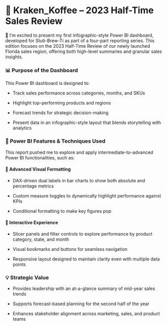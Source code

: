 # 🍺 Kraken_Koffee – 2023 Half-Time Sales Review
🚀 I’m excited to present my first infographic-style Power BI dashboard, developed for Stuti-Brew-Ti as part of a four-part reporting series. This edition focuses on the 2023 Half-Time Review of our newly launched Florida sales region, offering both high-level summaries and granular sales insights.

### 📊 Purpose of the Dashboard
This Power BI dashboard is designed to:

- Track sales performance across categories, months, and SKUs

- Highlight top-performing products and regions

- Forecast trends for strategic decision-making

- Present data in an infographic-style layout that blends storytelling with analytics

### 🧠 Power BI Features & Techniques Used
This report pushed me to explore and apply intermediate-to-advanced Power BI functionalities, such as:

#### 📌 Advanced Visual Formatting
- DAX-driven dual labels in bar charts to show both absolute and percentage metrics

- Custom measure toggles to dynamically highlight performance against KPIs

- Conditional formatting to make key figures pop

#### 🧭 Interactive Experience
- Slicer panels and filter controls to explore performance by product category, state, and month

- Visual bookmarks and buttons for seamless navigation

- Responsive layout designed to maintain clarity even with multiple data points

### 💡 Strategic Value
- Provides leadership with an at-a-glance summary of mid-year sales trends

- Supports forecast-based planning for the second half of the year

- Enhances stakeholder alignment across marketing, sales, and product teams

